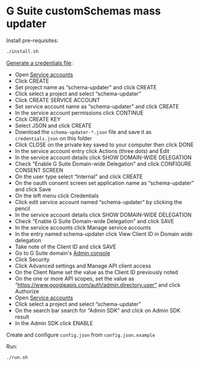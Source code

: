 # G Suite customSchemas mass updater

Install pre-requisites:

```bash
./install.sh
```

[Generate a credentials file](https://developers.google.com/admin-sdk/directory/v1/guides/delegation):

- Open [Service accounts](https://console.developers.google.com/iam-admin/serviceaccounts)
- Click CREATE
- Set project name as “schema-updater” and click CREATE
- Click select a project and select “schema-updater”
- Click CREATE SERVICE ACCOUNT
- Set service account name as “schema-updater” and click CREATE
- In the service account permissions click CONTINUE
- Click CREATE KEY
- Select JSON and click CREATE
- Download the `schema-updater-*.json` file and save it as `credentials.json` on this folder
- Click CLOSE on the private key saved to your computer then click DONE
- In the service account entry click Actions (three dots) and Edit
- In the service account details click SHOW DOMAIN-WIDE DELEGATION
- Check “Enable G Suite Domain-wide Delegation” and click CONFIGURE CONSENT SCREEN
- On the user type select “Internal” and click CREATE
- On the oauth consent screen set application name as “schema-updater” and click Save
- On the left menu click Credentials
- Click edit service account named “schema-updater” by clicking the pencil
- In the service account details click SHOW DOMAIN-WIDE DELEGATION
- Check “Enable G Suite Domain-wide Delegation” and click SAVE
- In the service accounts click Manage service accounts
- In the entry named schema-updater click View Client ID in Domain wide delegation
- Take note of the Client ID and click SAVE
- Go to G Suite domain's [Admin console](https://admin.google.com)
- Click Security
- Click Advanced settings and Manage API client access
- On the Client Name set the value as the Client ID previously noted
- On the one or more API scopes, set the value as “https://www.googleapis.com/auth/admin.directory.user” and click Authorize
- Open [Service accounts](https://console.developers.google.com/iam-admin/serviceaccounts)
- Click select a project and select “schema-updater”
- On the search bar search for “Admin SDK” and click on Admin SDK result
- In the Admin SDK click ENABLE

Create and configure `config.json` from `config.json.example`

Run:

```bash
./run.sh
```